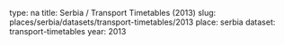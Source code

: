 type: na
title: Serbia / Transport Timetables (2013)
slug: places/serbia/datasets/transport-timetables/2013
place: serbia
dataset: transport-timetables
year: 2013
